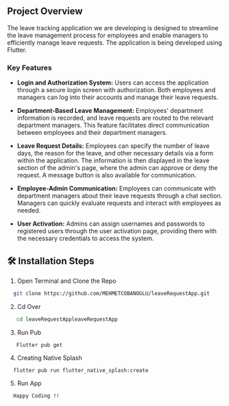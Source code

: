 ## Project Overview

The leave tracking application we are developing is designed to streamline the leave management process for employees and enable managers to efficiently manage leave requests. The application is being developed using Flutter.

### Key Features

- **Login and Authorization System:** Users can access the application through a secure login screen with authorization. Both employees and managers can log into their accounts and manage their leave requests.

- **Department-Based Leave Management:** Employees' department information is recorded, and leave requests are routed to the relevant department managers. This feature facilitates direct communication between employees and their department managers.

- **Leave Request Details:** Employees can specify the number of leave days, the reason for the leave, and other necessary details via a form within the application. The information is then displayed in the leave section of the admin's page, where the admin can approve or deny the request. A message button is also available for communication.

- **Employee-Admin Communication:** Employees can communicate with department managers about their leave requests through a chat section. Managers can quickly evaluate requests and interact with employees as needed.

- **User Activation:** Admins can assign usernames and passwords to registered users through the user activation page, providing them with the necessary credentials to access the system.



## 🛠️ Installation Steps


1. Open Terminal and Clone the Repo

```bash
  git clone https://github.com/MEHMETCOBANOGLU/leaveRequestApp.git
```
 2. Cd Over 
 
```bash
   cd leaveRequestAppleaveRequestApp

```
 3. Run Pub
```
   Flutter pub get
```
4. Creating Native Splash
```
  flutter pub run flutter_native_splash:create
```
5. Run App 
```
  Happy Coding !!
```
